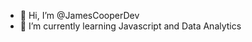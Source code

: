 - 👋 Hi, I’m @JamesCooperDev
- 🌱 I’m currently learning Javascript and Data Analytics

<!---
JamesCooperDev/JamesCooperDev is a ✨ special ✨ repository because its `README.md` (this file) appears on your GitHub profile.
You can click the Preview link to take a look at your changes.
--->
